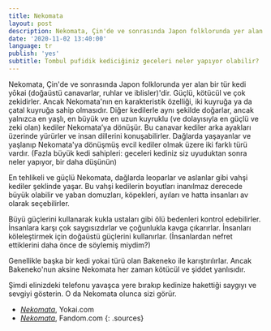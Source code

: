```yaml
---
title: Nekomata
layout: post
description: Nekomata, Çin'de ve sonrasında Japon folklorunda yer alan bir tür kedi yōkai (doğaüstü canavarlar, ruhlar ve iblisler)'dir. Güçlüler, kötücül ve çok zekidirler. Ancak Nekomata'nın en karakteristik özelliği, iki kuyruğa ya da çatal kuyruğa sahip olmasıdır.
date: '2020-11-02 13:40:00'
language: tr
publish: 'yes'
subtitle: Tombul pufidik kediciğiniz geceleri neler yapıyor olabilir?
---
```

Nekomata, Çin'de ve sonrasında Japon folklorunda yer alan bir tür kedi yōkai (doğaüstü canavarlar, ruhlar ve iblisler)'dir. Güçlü, kötücül ve çok zekidirler. Ancak Nekomata'nın en karakteristik özelliği, iki kuyruğa ya da çatal kuyruğa sahip olmasıdır. Diğer kedilerle aynı şekilde doğarlar, ancak yalnızca en yaşlı, en büyük ve en uzun kuyruklu (ve dolayısıyla en güçlü ve zeki olan) kediler Nekomata’ya dönüşür. Bu canavar kediler arka ayakları üzerinde yürürler ve insan dillerini konuşabilirler. Dağlarda yaşayanlar ve yaşlanıp Nekomata'ya dönüşmüş evcil kediler olmak üzere iki farklı türü vardır. (Fazla büyük kedi sahipleri: geceleri kediniz siz uyuduktan sonra neler yapıyor, bir daha düşünün)

En tehlikeli ve güçlü Nekomata, dağlarda leoparlar ve aslanlar gibi vahşi kediler şeklinde yaşar. Bu vahşi kedilerin boyutları inanılmaz derecede büyük olabilir ve yaban domuzları, köpekleri, ayıları ve hatta insanları av olarak seçebilirler.

Büyü güçlerini kullanarak kukla ustaları gibi ölü bedenleri kontrol edebilirler. İnsanlara karşı çok saygısızdırlar ve çoğunlukla kavga çıkarırlar. İnsanları köleleştirmek için doğaüstü güçlerini kullanırlar. (İnsanlardan nefret ettiklerini daha önce de söylemiş miydim?)

Genellikle başka bir kedi yokai türü olan Bakeneko ile karıştırılırlar. Ancak Bakeneko'nun aksine Nekomata her zaman kötücül ve şiddet yanlısıdır.

Şimdi elinizdeki telefonu yavaşca yere bırakıp kedinize hakettiği saygıyı ve sevgiyi gösterin. O da Nekomata olunca sizi görür.
+ *[Nekomata](http://yokai.com/nekomata/)*, Yokai.com
+ *[Nekomata](https://mythology.wikia.org/wiki/Nekomata)*, Fandom.com
{: .sources}
